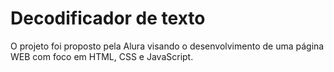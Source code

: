 # Decodificador de texto
O projeto foi proposto pela Alura visando o desenvolvimento de uma página WEB com foco em HTML, CSS e JavaScript.
